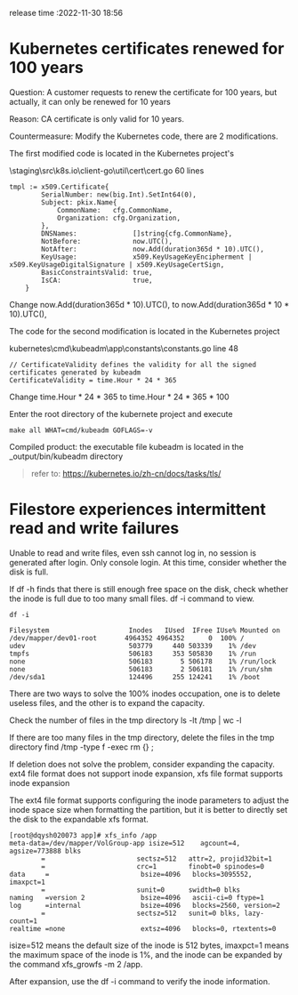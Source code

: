 release time :2022-11-30 18:56


# Kubernetes certificates renewed for 100 years
Question: A customer requests to renew the certificate for 100 years, but actually, it can only be renewed for 10 years

Reason: CA certificate is only valid for 10 years.

Countermeasure: Modify the Kubernetes code, there are 2 modifications.

The first modified code is located in the Kubernetes project's

\staging\src\k8s.io\client-go\util\cert\cert.go 60 lines

    tmpl := x509.Certificate{
            SerialNumber: new(big.Int).SetInt64(0),
            Subject: pkix.Name{
                CommonName:   cfg.CommonName,
                Organization: cfg.Organization,
            },
            DNSNames:              []string{cfg.CommonName},
            NotBefore:             now.UTC(),
            NotAfter:              now.Add(duration365d * 10).UTC(),
            KeyUsage:              x509.KeyUsageKeyEncipherment | x509.KeyUsageDigitalSignature | x509.KeyUsageCertSign,
            BasicConstraintsValid: true,
            IsCA:                  true,
        }


Change now.Add(duration365d * 10).UTC(), to now.Add(duration365d * 10 * 10).UTC(),

The code for the second modification is located in the Kubernetes project

kubernetes\cmd\kubeadm\app\constants\constants.go line 48

    // CertificateValidity defines the validity for all the signed certificates generated by kubeadm
    CertificateValidity = time.Hour * 24 * 365


Change time.Hour * 24 * 365 to time.Hour * 24 * 365 * 100

Enter the root directory of the kubernete project and execute

    make all WHAT=cmd/kubeadm GOFLAGS=-v

Compiled product: the executable file kubeadm is located in the _output/bin/kubeadm directory

> refer to: https://kubernetes.io/zh-cn/docs/tasks/tls/

# Filestore experiences intermittent read and write failures
Unable to read and write files, even ssh cannot log in, no session is generated after login. Only console login. At this time, consider whether the disk is full.

If df -h finds that there is still enough free space on the disk, check whether the inode is full due to too many small files. df -i command to view.

    df -i

    Filesystem                    Inodes   IUsed  IFree IUse% Mounted on
    /dev/mapper/dev01-root       4964352 4964352      0  100% /
    udev                          503779     440 503339    1% /dev
    tmpfs                         506183     353 505830    1% /run
    none                          506183       5 506178    1% /run/lock
    none                          506183       2 506181    1% /run/shm
    /dev/sda1                     124496     255 124241    1% /boot

There are two ways to solve the 100% inodes occupation, one is to delete useless files, and the other is to expand the capacity.

Check the number of files in the tmp directory ls -lt /tmp | wc -l

If there are too many files in the tmp directory, delete the files in the tmp directory find /tmp -type f -exec rm {} ;

If deletion does not solve the problem, consider expanding the capacity. ext4 file format does not support inode expansion, xfs file format supports inode expansion

The ext4 file format supports configuring the inode parameters to adjust the inode space size when formatting the partition, but it is better to directly set the disk to the expandable xfs format.

    [root@dqysh020073 app]# xfs_info /app
    meta-data=/dev/mapper/VolGroup-app isize=512    agcount=4, agsize=773888 blks
            =                       sectsz=512   attr=2, projid32bit=1
            =                       crc=1        finobt=0 spinodes=0
    data     =                       bsize=4096   blocks=3095552, imaxpct=1
            =                       sunit=0      swidth=0 blks
    naming   =version 2              bsize=4096   ascii-ci=0 ftype=1
    log      =internal               bsize=4096   blocks=2560, version=2
            =                       sectsz=512   sunit=0 blks, lazy-count=1
    realtime =none                   extsz=4096   blocks=0, rtextents=0

isize=512 means the default size of the inode is 512 bytes, imaxpct=1 means the maximum space of the inode is 1%, and the inode can be expanded by the command xfs_growfs -m 2 /app.

After expansion, use the df -i command to verify the inode information.


